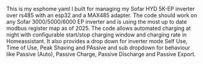 This is my esphome yaml I built for managing my Sofar HYD 5K-EP inverter over rs485 with an esp32 and a MAX485 adapter. The code should work on any Sofar 3000/5000/6000 EP inverter and is using the most up to date modbus register map as of 2025.
The code allows automated charging at night with configurable start/stop charging window and charging rate in Homeassistant. It also provides a drop down  for inverter mode Self Use, Time of Use, Peak Shaving and PAssive and sub dropdown for behaviour like Passive (Auto), Passive Charge, Passive Discharge and Passive Export.
